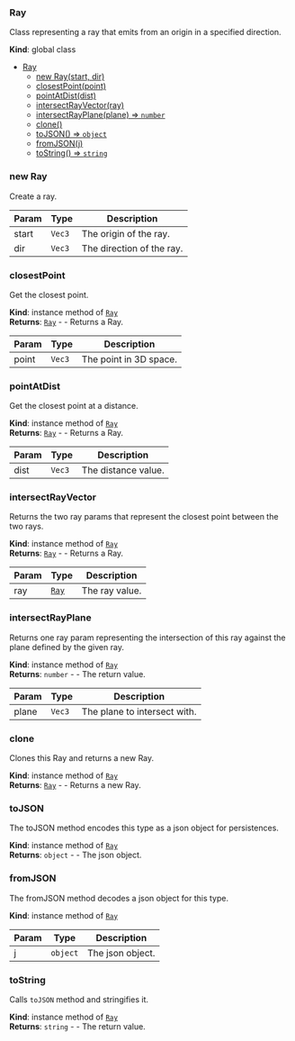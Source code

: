 <a name="Ray"></a>

### Ray
Class representing a ray that emits from an origin in a specified direction.

**Kind**: global class  

* [Ray](#Ray)
    * [new Ray(start, dir)](#new-Ray)
    * [closestPoint(point)](#closestPoint)
    * [pointAtDist(dist)](#pointAtDist)
    * [intersectRayVector(ray)](#intersectRayVector)
    * [intersectRayPlane(plane) ⇒ <code>number</code>](#intersectRayPlane)
    * [clone()](#clone)
    * [toJSON() ⇒ <code>object</code>](#toJSON)
    * [fromJSON(j)](#fromJSON)
    * [toString() ⇒ <code>string</code>](#toString)

<a name="new_Ray_new"></a>

### new Ray
Create a ray.


| Param | Type | Description |
| --- | --- | --- |
| start | <code>Vec3</code> | The origin of the ray. |
| dir | <code>Vec3</code> | The direction of the ray. |

<a name="Ray+closestPoint"></a>

### closestPoint
Get the closest point.

**Kind**: instance method of [<code>Ray</code>](#Ray)  
**Returns**: [<code>Ray</code>](#Ray) - - Returns a Ray.  

| Param | Type | Description |
| --- | --- | --- |
| point | <code>Vec3</code> | The point in 3D space. |

<a name="Ray+pointAtDist"></a>

### pointAtDist
Get the closest point at a distance.

**Kind**: instance method of [<code>Ray</code>](#Ray)  
**Returns**: [<code>Ray</code>](#Ray) - - Returns a Ray.  

| Param | Type | Description |
| --- | --- | --- |
| dist | <code>Vec3</code> | The distance value. |

<a name="Ray+intersectRayVector"></a>

### intersectRayVector
Returns the two ray params that represent the closest point between the two rays.

**Kind**: instance method of [<code>Ray</code>](#Ray)  
**Returns**: [<code>Ray</code>](#Ray) - - Returns a Ray.  

| Param | Type | Description |
| --- | --- | --- |
| ray | [<code>Ray</code>](#Ray) | The ray value. |

<a name="Ray+intersectRayPlane"></a>

### intersectRayPlane
Returns one ray param representing the intersection
of this ray against the plane defined by the given ray.

**Kind**: instance method of [<code>Ray</code>](#Ray)  
**Returns**: <code>number</code> - - The return value.  

| Param | Type | Description |
| --- | --- | --- |
| plane | <code>Vec3</code> | The plane to intersect with. |

<a name="Ray+clone"></a>

### clone
Clones this Ray and returns a new Ray.

**Kind**: instance method of [<code>Ray</code>](#Ray)  
**Returns**: [<code>Ray</code>](#Ray) - - Returns a new Ray.  
<a name="Ray+toJSON"></a>

### toJSON
The toJSON method encodes this type as a json object for persistences.

**Kind**: instance method of [<code>Ray</code>](#Ray)  
**Returns**: <code>object</code> - - The json object.  
<a name="Ray+fromJSON"></a>

### fromJSON
The fromJSON method decodes a json object for this type.

**Kind**: instance method of [<code>Ray</code>](#Ray)  

| Param | Type | Description |
| --- | --- | --- |
| j | <code>object</code> | The json object. |

<a name="Ray+toString"></a>

### toString
Calls `toJSON` method and stringifies it.

**Kind**: instance method of [<code>Ray</code>](#Ray)  
**Returns**: <code>string</code> - - The return value.  
